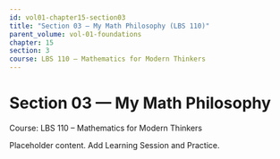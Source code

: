 ```yaml
---
id: vol01-chapter15-section03
title: "Section 03 — My Math Philosophy (LBS 110)"
parent_volume: vol-01-foundations
chapter: 15
section: 3
course: LBS 110 – Mathematics for Modern Thinkers
---
```


# Section 03 — My Math Philosophy
Course: LBS 110 – Mathematics for Modern Thinkers

Placeholder content. Add Learning Session and Practice.

